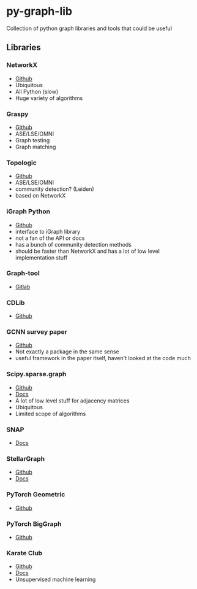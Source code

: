 # py-graph-lib
Collection of python graph libraries and tools that could be useful

## Libraries

### NetworkX
- [Github](https://github.com/networkx/networkx)
- Ubiquitous
- All Python (slow) 
- Huge variety of algorithms

### Graspy
- [Github](https://github.com/neurodata/graspy)
- ASE/LSE/OMNI
- Graph testing
- Graph matching

### Topologic
- [Github](https://github.com/microsoft/topologic)
- ASE/LSE/OMNI
- community detection? (Leiden)
- based on NetworkX

### iGraph Python
- [Github](https://github.com/igraph/python-igraph)
- interface to iGraph library
- not a fan of the API or docs 
- has a bunch of community detection methods 
- should be faster than NetworkX and has a lot of low level implementation stuff

### Graph-tool
- [Gitlab](https://git.skewed.de/count0/graph-tool)

### CDLib
- [Github](https://github.com/GiulioRossetti/cdlib/blob/master/docs/index.rst)
 
### GCNN survey paper
- [Github](https://github.com/google/gcnn-survey-paper)
- Not exactly a package in the same sense 
- useful framework in the paper itself, haven't looked at the code much

### Scipy.sparse.graph
- [Github]()
- [Docs](https://docs.scipy.org/doc/scipy/reference/sparse.csgraph.html)
- A lot of low level stuff for adjacency matrices
- Ubiquitous
- Limited scope of algorithms

### SNAP
- [Docs](http://snap.stanford.edu/snappy/index.html)

### StellarGraph
- [Github](https://github.com/stellargraph/stellargraph)
- [Docs](https://stellargraph.readthedocs.io/en/stable/index.html#)

### PyTorch Geometric 
- [Github](https://github.com/rusty1s/pytorch_geometric)

### PyTorch BigGraph
- [Github](https://github.com/facebookresearch/PyTorch-BigGraph)

### Karate Club
- [Github](https://github.com/benedekrozemberczki/karateclub)
- [Docs](https://karateclub.readthedocs.io/)
- Unsupervised machine learning
